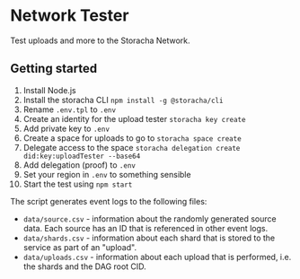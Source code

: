 # Network Tester

Test uploads and more to the Storacha Network.

## Getting started

1. Install Node.js
2. Install the storacha CLI `npm install -g @storacha/cli`
3. Rename `.env.tpl` to `.env`
4. Create an identity for the upload tester `storacha key create`
5. Add private key to `.env`
6. Create a space for uploads to go to `storacha space create`
7. Delegate access to the space `storacha delegation create did:key:uploadTester --base64`
8. Add delegation (proof) to `.env`
9. Set your region in `.env` to something sensible
10. Start the test using `npm start`

The script generates event logs to the following files:

* `data/source.csv` - information about the randomly generated source data. Each source has an ID that is referenced in other event logs.
* `data/shards.csv` - information about each shard that is stored to the service as part of an "upload".
* `data/uploads.csv` - information about each upload that is performed, i.e. the shards and the DAG root CID.
